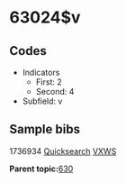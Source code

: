 # 63024$v

## Codes

-   Indicators
    -   First: 2
    -   Second: 4
-   Subfield: v

## Sample bibs

1736934 [Quicksearch](https://search.library.yale.edu/catalog/1736934) [VXWS](http://prodorbis.library.yale.edu:7014/vxws/GetHoldingsService?bibId=1736934)

**Parent topic:**[630](../../tags/630/630.md)

